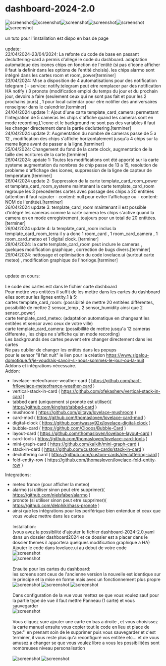 # dashboard-2024-2.0 <br>
![screenshot](https://github.com/RomainRou/dashboard-2024-2.0/blob/main/dashboard_1.jpg)![screenshot](https://github.com/RomainRou/dashboard-2024-2.0/blob/main/dashboard_2.jpg)![screenshot](https://github.com/RomainRou/dashboard-2024-2.0/blob/main/popup_1.png)![screenshot](https://github.com/RomainRou/dashboard-2024-2.0/blob/main/popup_2.png)![screenshot](https://github.com/RomainRou/dashboard-2024-2.0/blob/main/popup_3.png)![screenshot](https://github.com/RomainRou/dashboard-2024-2.0/blob/main/popup_4.png)<br><br>
un tuto pour l'installation est dispo en bas de page<br>
<br>
update:<br>
22/04/2024-23/04/2024: La refonte du code de base en passant decluttering-card a permis d'allégé le code du dashboard. adaptation automatique des icones chips en fonction de l'entité (si pas d'icone afficher il faut la definir dans les options de l'entité choisis). les chips alarmo sont intégré dans les cartes room et room_power[terminer]<br>
23/04/2024: Mise a disposition de 4 automatisations pour des notification telegram ( - service: notify.telegram peut etre remplacer par des notification HA notify ) 3 pronote (modification emploi du temps du jour et du prochain jour, devoirs a faire (seulement ceux qui ne sont pas fait et pour les 2 prochains jours) , 1 pour local calendar pour etre notifier des anniversaires renseigner dans le calendrier.[terminer]<br>
24/04/2024 update 1: Ajout d'une carte  template_card_camera: permettant l'integration de 5 cameras les chips s'affiche quand les cameras sont en mode recording.L'icone et le background ne sont pas des variables il faut les changer directement dans la partie decluttering.[terminer]<br>
24/04/2024 update 2: Augmentation du nombre de cameras passe de 5 a 12 , modification des chips s'affiche horizontalement jusqu'a 4 chips sur la meme ligne avant de passer a la ligne.[terminer]<br>
25/04/2024: Changement du fond de la carte clock, augmentation de la taille des ecritures de la carte.[terminer]<br>
26/04/2024: update 1: Toutes les modifications ont été apporté sur la carte systeme augmentation du nombres de chip passe de 13 a 15, resolution de probleme d'affichage des icones, suppression de la ligne de capteur de temperature.[terminer]<br>
26/04/2024 update 2: Suppression de la carte template_card_room_power et template_card_room_systeme maintenant la carte template_card_room regroupe les 3 precedentes cartes avec passage des chips a 20 entitées (attention il faut rajouter - content: null pour eviter l'affichage ou - content: NOM de l'entitée).[terminer]<br>
26/04/2024 update 3: template_card_room maintenant il est possible d'intégré les cameras comme la carte camera les chips s'active quand la camera en en mode enregistrement ,toujours pour un total de 20 entitées.[terminer]<br>
26/04/2024 update 4: la template_card_room inclus la template_card_room_terra il y a donc 1 room_card , 1 room_card_camera , 1 room_card_meteo et 1 digital clock. [terminer]<br>
28/04/2024: la carte template_card_room peut inclure le cameras , quelques modification graphique , correction de bugs divers.[terminer]<br>
29/04/2024: nettoyage et optimisation du code lovelace.ui (surtout carte meteo) , modification graphique de l'horloge.[terminer]<br>
<br><br>
update en cours:<br>
<br>
Le code des cartes est dans le fichier carte dashboard<br>
Pour mettre vos entitées il suffit de les mettre dans les cartes du dashboard elles sont sur les lignes entity_1 à 5:<br>
cartes template_card_room: (possibilté de mettre 20 entitées différentes, possibilité de mettre 2 sensor_temp , 2 sensor_humidity ainsi que 2 sensor_power)<br>
carte template_card_meteo: (adaptation automatique en changeant les entitées et sensor avec ceux de votre ville)<br>
carte template_card_camera: (possibillité de mettre jusqu'a 12 cameras differente , les chips ne s'affiche qu'en mode recording)<br>
Les backgrounds des cartes peuvent etre changer directement dans les cartes<br>
Ne pas oublier de changer les entités dans les popups <br>
pour le sensor "il fait nuit" le lien pour la création https://www.sigalou-domotique.fr/je-voudrais-savoir-si-nous-sommes-le-jour-ou-la-nuit<br>
Addons et intégrations nécessaire.<br>
Addon: 
  - lovelace-meteofrance-weather-card ( https://github.com/hacf-fr/lovelace-meteofrance-weather-card )
  - vertical-stack-in-card ( https://github.com/ofekashery/vertical-stack-in-card )
  - tabbed card (uniquement si pronote est utiliser)( https://github.com/kinghat/tabbed-card )
  - mushroom ( https://github.com/piitaya/lovelace-mushroom )
  - card-mod ( https://github.com/thomasloven/lovelace-card-mod )
  - digital-clock ( https://github.com/wassy92x/lovelace-digital-clock )
  - bubble-card ( https://github.com/Clooos/Bubble-Card )
  - layout-card ( https://github.com/thomasloven/lovelace-layout-card )
  - card-tools ( https://github.com/thomasloven/lovelace-card-tools )
  - mini-graph-card ( https://github.com/kalkih/mini-graph-card )
  - stack-in-card ( https://github.com/custom-cards/stack-in-card )
  - decluttering card ( https://github.com/custom-cards/decluttering-card )
  - fold-entity-row ( https://github.com/thomasloven/lovelace-fold-entity-row )


Integrations:
  - meteo france (pour afficher la meteo)
  - alarmo (si utiliser sinon peut etre supprimer)( https://github.com/nielsfaber/alarmo )
  - pronote (si utiliser sinon peut etre supprimer)( https://github.com/delphiki/hass-pronote )
  - ainsi que les intégrations pour les periférique bien entendue et ceux que vous voulez mettre dans les cartes<br><br>
Installation:<br>
(vous avez la possibilité d'ajouter le fichier dashboard-2024-2.0.yaml dans un dossier dashboard2024 et ce dossier est a placer dans le dossier themes il apportera quelques modification graphique a HA)<br>
Ajouter le code dans lovelace.ui au debut de votre code<br>
![screenshot](https://github.com/RomainRou/dashboard-2024-2.0/blob/main/lovelace_1.png)<br>
![screenshot](https://github.com/RomainRou/dashboard-2024-2.0/blob/main/lovelace_2.png)<br>
<br>Ensuite pour les cartes du dashboard:<br>les screens sont ceux de l'ancienne version la nouvelle est identique sur le principe et la mise en forme mais avec un fonctionnement plus propre <br>
![screenshot](https://github.com/RomainRou/dashboard/blob/main/2.png)
![screenshot](https://github.com/RomainRou/dashboard/blob/main/3.png)
![screenshot](https://github.com/RomainRou/dashboard/blob/main/4.png)<br><br>
Dans configuration de la vue vous mettez se que vous voulez sauf pour la partie type de vue il faut mettre Panneau (1 carte) et vous sauvegarder<br>
![screenshot](https://github.com/RomainRou/dashboard/blob/main/5.png)<br><br>
Vous cliquez sure ajouter une carte en bas a droite , et vous choisissez la carte manuel ensuite vous copier tout le code en lieu et place de type:'' en prenant soin de le supprimer puis vous sauvegarder et c'est terminer, il vous reste plus qu'a reconfiguré vos entitée etc... et de vous amusez a changer se que vous voulez libre a vous les possibilitées sont nombreuses niveau personalisation <br><br>
![screenshot](https://github.com/RomainRou/dashboard/blob/main/6.png)
![screenshot](https://github.com/RomainRou/dashboard/blob/main/7.png)
  


